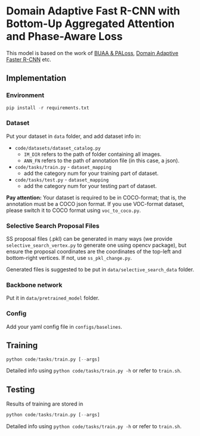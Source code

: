 # Domain Adaptive Fast R-CNN with Bottom-Up Aggregated Attention and Phase-Aware Loss

This model is based on the work of [BUAA & PALoss](https://github.com/Horatio9702/BUAA_PALoss), [Domain Adaptive Faster R-CNN](https://github.com/tiancity-NJU/da-faster-rcnn-PyTorch) etc.
## Implementation
### Environment
```python
pip install -r requirements.txt
```

### Dataset
Put your dataset in `data` folder, and add dataset info in:
+ `code/datasets/dataset_catalog.py`
  + `IM_DIR` refers to the path of folder containing all images.
  + `ANN_FN` refers to the path of annotation file (in this case, a json).
+ `code/tasks/train.py` - `dataset_mapping`
  + add the category num for your training part of dataset.
+ `code/tasks/test.py` - `dataset_mapping`
  + add the category num for your testing part of dataset.

**Pay attention:** Your dataset is required to be in COCO-format; that is, the annotation must be a COCO json format. If you use VOC-format dataset, please switch it to COCO format using `voc_to_coco.py`.

### Selective Search Proposal Files
SS proposal files (.pkl) can be generated in many ways (we provide `selective_search_vertex.py` to generate one using opencv package), but ensure the proposal coordinates are the coordinates of the top-left and bottom-right vertices. If not, use `ss_pkl_change.py`.

Generated files is suggested to be put in `data/selective_search_data` folder.

### Backbone network
Put it in `data/pretrained_model` folder.

### Config
Add your yaml config file in `configs/baselines`.

## Training
```python
python code/tasks/train.py [--args]
```
Detailed info using `python code/tasks/train.py -h` or refer to `train.sh`.

## Testing
Results of training are stored in 
```python
python code/tasks/train.py [--args]
```
Detailed info using `python code/tasks/train.py -h` or refer to `train.sh`.
